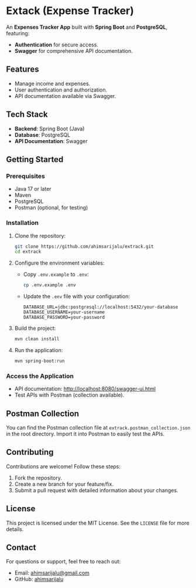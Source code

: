 # Extack (Expense Tracker)

An **Expenses Tracker App** built with **Spring Boot** and **PostgreSQL**, featuring:
- **Authentication** for secure access.
- **Swagger** for comprehensive API documentation.

## Features
- Manage income and expenses.
- User authentication and authorization.
- API documentation available via Swagger.

## Tech Stack
- **Backend**: Spring Boot (Java)
- **Database**: PostgreSQL
- **API Documentation**: Swagger

## Getting Started

### Prerequisites
- Java 17 or later
- Maven
- PostgreSQL
- Postman (optional, for testing)

### Installation
1. Clone the repository:
   ```bash
   git clone https://github.com/ahimsarijalu/extrack.git
   cd extrack
   ```

2. Configure the environment variables:
   - Copy `.env.example` to `.env`:
     ```bash
     cp .env.example .env
     ```
   - Update the `.env` file with your configuration:
     ```env
     DATABASE_URL=jdbc:postgresql://localhost:5432/your-database
     DATABASE_USERNAME=your-username
     DATABASE_PASSWORD=your-password
     ```

3. Build the project:
   ```bash
   mvn clean install
   ```

4. Run the application:
   ```bash
   mvn spring-boot:run
   ```

### Access the Application
- API documentation: [http://localhost:8080/swagger-ui.html](http://localhost:8080/swagger-ui.html)
- Test APIs with Postman (collection available).

## Postman Collection
You can find the Postman collection file at `extrack.postman_collection.json` in the root directory. Import it into Postman to easily test the APIs.

## Contributing
Contributions are welcome! Follow these steps:
1. Fork the repository.
2. Create a new branch for your feature/fix.
3. Submit a pull request with detailed information about your changes.

## License
This project is licensed under the MIT License. See the `LICENSE` file for more details.

## Contact
For questions or support, feel free to reach out:
- Email: [ahimsarijalu@gmail.com](mailto:ahimsarijalu@gmail.com)
- GitHub: [ahimsarijalu](https://github.com/ahimsarijalu)

